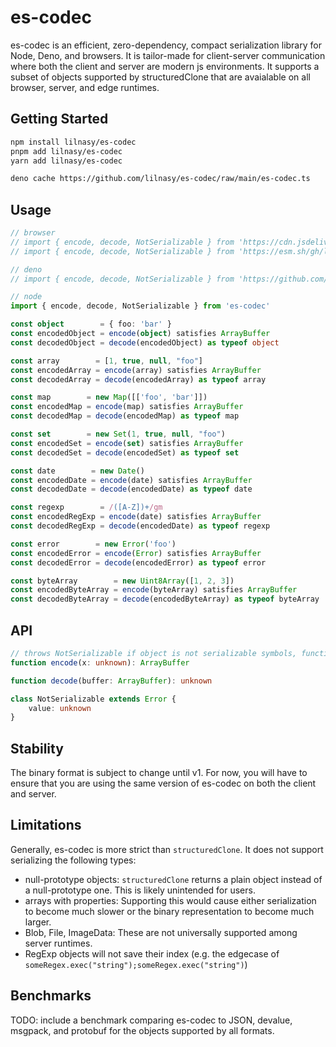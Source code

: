 # es-codec
es-codec is an efficient, zero-dependency, compact serialization library for Node, Deno, and browsers. It is tailor-made for client-server communication where both the client and server are modern js environments. It supports a subset of objects supported by structuredClone that are avaialable on all browser, server, and edge runtimes.

## Getting Started
```bash
npm install lilnasy/es-codec
pnpm add lilnasy/es-codec
yarn add lilnasy/es-codec
```
```bash
deno cache https://github.com/lilnasy/es-codec/raw/main/es-codec.ts
```

## Usage
```ts
// browser
// import { encode, decode, NotSerializable } from 'https://cdn.jsdelivr.net/gh/lilnasy/es-codec/es-codec.js'
// import { encode, decode, NotSerializable } from 'https://esm.sh/gh/lilnasy/es-codec'

// deno
// import { encode, decode, NotSerializable } from 'https://github.com/lilnasy/es-codec/raw/main/es-codec.ts'

// node
import { encode, decode, NotSerializable } from 'es-codec'

const object        = { foo: 'bar' }
const encodedObject = encode(object) satisfies ArrayBuffer
const decodedObject = decode(encodedObject) as typeof object

const array        = [1, true, null, "foo"]
const encodedArray = encode(array) satisfies ArrayBuffer
const decodedArray = decode(encodedArray) as typeof array

const map        = new Map([['foo', 'bar']])
const encodedMap = encode(map) satisfies ArrayBuffer
const decodedMap = decode(encodedMap) as typeof map

const set        = new Set(1, true, null, "foo")
const encodedSet = encode(set) satisfies ArrayBuffer 
const decodedSet = decode(encodedSet) as typeof set

const date        = new Date()
const encodedDate = encode(date) satisfies ArrayBuffer
const decodedDate = decode(encodedDate) as typeof date

const regexp        = /([A-Z])+/gm
const encodedRegExp = encode(date) satisfies ArrayBuffer
const decodedRegExp = decode(encodedDate) as typeof regexp

const error        = new Error('foo')
const encodedError = encode(Error) satisfies ArrayBuffer
const decodedError = decode(encodedError) as typeof error

const byteArray        = new Uint8Array([1, 2, 3])
const encodedByteArray = encode(byteArray) satisfies ArrayBuffer
const decodedByteArray = decode(encodedByteArray) as typeof byteArray
```

## API
```ts
// throws NotSerializable if object is not serializable symbols, functions, class instances, etc.
function encode(x: unknown): ArrayBuffer

function decode(buffer: ArrayBuffer): unknown

class NotSerializable extends Error {
    value: unknown
}
```

## Stability
The binary format is subject to change until v1. For now, you will have to ensure that you are using the same version of es-codec on both the client and server.

## Limitations
Generally, es-codec is more strict than `structuredClone`. It does not support serializing the following types:
- null-prototype objects: `structuredClone` returns a plain object instead of a null-prototype one. This is likely unintended for users.
- arrays with properties: Supporting this would cause either serialization to become much slower or the binary representation to become much larger.
- Blob, File, ImageData: These are not universally supported among server runtimes.
- RegExp objects will not save their index (e.g. the edgecase of `someRegex.exec("string");someRegex.exec("string")`)


## Benchmarks
TODO: include a benchmark comparing es-codec to JSON, devalue, msgpack, and protobuf for the objects supported by all formats.
